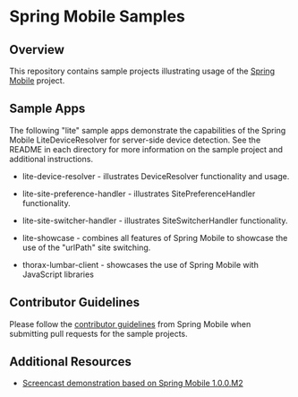 # Spring Mobile Samples

## Overview

This repository contains sample projects illustrating usage of the [Spring Mobile](http://www.springsource.org/spring-mobile) project.

## Sample Apps

The following "lite" sample apps demonstrate the capabilities of the Spring Mobile LiteDeviceResolver for server-side device detection. See the README in each directory for more information on the sample project and additional instructions. 

* lite-device-resolver - illustrates DeviceResolver functionality and usage.

* lite-site-preference-handler - illustrates SitePreferenceHandler functionality.

* lite-site-switcher-handler - illustrates SiteSwitcherHandler functionality.

* lite-showcase - combines all features of Spring Mobile to showcase the use of the "urlPath" site switching.

* thorax-lumbar-client - showcases the use of Spring Mobile with JavaScript libraries

## Contributor Guidelines

Please follow the [contributor guidelines](https://github.com/SpringSource/spring-mobile/wiki/Contributor-Guidelines) from Spring Mobile when submitting pull requests for the sample projects.

## Additional Resources

* [Screencast demonstration based on Spring Mobile 1.0.0.M2](http://s3.springsource.org/MVC/spring-mobile-1.0.0.M2-screencast.mov)

